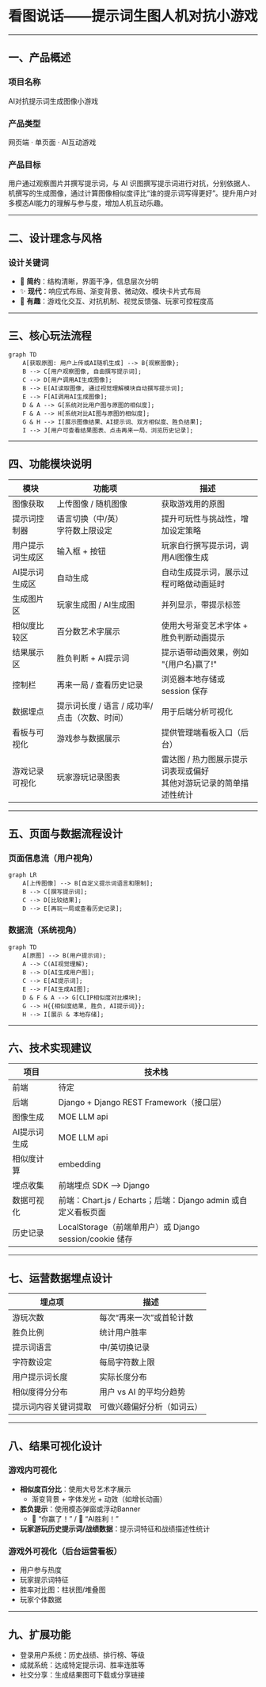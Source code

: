 # 看图说话——提示词生图人机对抗小游戏

---

## 一、产品概述

### 项目名称 
AI对抗提示词生成图像小游戏

### 产品类型  
网页端 · 单页面 · AI互动游戏

### 产品目标  
用户通过观察图片并撰写提示词，与 AI 识图撰写提示词进行对抗，分别依据人、机撰写的生成图像，通过计算图像相似度评比“谁的提示词写得更好”。提升用户对多模态AI能力的理解与参与度，增加人机互动乐趣。

---

## 二、设计理念与风格

### 设计关键词  
- 🎨 **简约**：结构清晰，界面干净，信息层次分明  
- ✨ **现代**：响应式布局、渐变背景、微动效、模块卡片式布局  
- 🎲 **有趣**：游戏化交互、对抗机制、视觉反馈强、玩家可控程度高

---

## 三、核心玩法流程

```mermaid
graph TD
    A[获取原图: 用户上传或AI随机生成] --> B{观察图像};
    B --> C[用户观察图像, 自由撰写提示词];
    C --> D[用户调用AI生成图像];
    B --> E[AI读取图像, 通过视觉理解模块自动撰写提示词];
    E --> F[AI调用AI生成图像];
    D & A --> G[系统对比用户图与原图的相似度];
    F & A --> H[系统对比AI图与原图的相似度];
    G & H --> I[展示图像结果、AI提示词、双方相似度、胜负结果];
    I --> J[用户可查看结果图表、点击再来一局、浏览历史记录];
```

---

## 四、功能模块说明

| 模块             | 功能项                                         | 描述                                                         |
| ---------------- | ---------------------------------------------- | ------------------------------------------------------------ |
| 图像获取         | 上传图像 / 随机图像                            | 获取游戏用的原图                                             |
| 提示词控制器     | 语言切换（中/英）<br>字符数上限设定            | 提升可玩性与挑战性，增加设定策略                             |
| 用户提示词生成区 | 输入框 + 按钮                                  | 玩家自行撰写提示词，调用AI图像生成                           |
| AI提示词生成区   | 自动生成                                       | 自动生成提示词，展示过程可略做动画延时                       |
| 生成图片区       | 玩家生成图 / AI生成图                          | 并列显示，带提示标签                                         |
| 相似度比较区     | 百分数艺术字展示                               | 使用大号渐变艺术字体 + 胜负判断动画提示                      |
| 结果展示区       | 胜负判断 + AI提示词                            | 提示语带动画效果，例如 "{用户名}赢了!"                       |
| 控制栏           | 再来一局 / 查看历史记录                        | 浏览器本地存储或 session 保存                                |
| 数据埋点         | 提示词长度 / 语言 / 成功率/ 点击（次数、时间） | 用于后端分析可视化                                           |
| 看板与可视化     | 游戏参与数据展示                               | 提供管理端看板入口（后台）                                   |
| 游戏记录可视化   | 玩家游玩记录图表                               | 雷达图 / 热力图展示提示词表现或偏好<br>其他对游玩记录的简单描述性统计 |

---

## 五、页面与数据流程设计

### 页面信息流（用户视角）

`````mermaid
graph LR
    A[上传图像] --> B[自定义提示词语言和限制];
    B --> C[撰写提示词];
    C --> D[比较结果];
    D --> E[再玩一局或查看历史记录];
`````



### 数据流（系统视角）

```mermaid
graph TD
    A[原图] --> B(用户提示词);
    A --> C(AI视觉理解);
    B --> D[AI生成用户图];
    C --> E[AI提示词];
    E --> F[AI生成AI图];
    D & F & A --> G[CLIP相似度对比模块];
    G --> H{{相似度结果, 胜负, AI提示词}};
    H --> I[展示 & 本地存储];
```

---

## 六、技术实现建议

| 项目         | 技术栈                                                       |
| ------------ | ------------------------------------------------------------ |
| 前端         | 待定                                                         |
| 后端         | Django + Django REST Framework（接口层）                     |
| 图像生成     | MOE LLM api                                                  |
| AI提示词生成 | MOE LLM api                                                  |
| 相似度计算   | embedding                                                    |
| 埋点收集     | 前端埋点 SDK ——> Django                                      |
| 数据可视化   | 前端：Chart.js / Echarts；后端：Django admin 或自定义看板页面 |
| 历史记录     | LocalStorage（前端单用户）或 Django session/cookie 储存      |

---

## 七、运营数据埋点设计

| 埋点项               | 描述                       |
| -------------------- | -------------------------- |
| 游玩次数             | 每次“再来一次”或首轮计数   |
| 胜负比例             | 统计用户胜率               |
| 提示词语言           | 中/英切换记录              |
| 字符数设定           | 每局字符数上限             |
| 用户提示词长度       | 实际长度分布               |
| 相似度得分分布       | 用户 vs AI 的平均分趋势    |
| 提示词内容关键词提取 | 可做兴趣偏好分析（如词云） |

---

## 八、结果可视化设计

### 游戏内可视化  
- **相似度百分比**：使用大号艺术字展示
  - 渐变背景 + 字体发光 + 动效（如增长动画）
- **胜负提示**：使用模态弹窗或浮动Banner  
  - 🎉 “你赢了！” / 🤖 “AI胜利！”
- **玩家游玩历史提示词/战绩数据**：提示词特征和战绩描述性统计

### 游戏外可视化（后台运营看板）
- 用户参与热度
- 玩家提示词特征
- 胜率对比图：柱状图/堆叠图
- 玩家个体数据

---

## 九、扩展功能

- 登录用户系统：历史战绩、排行榜、等级
- 成就系统：达成特定提示词、胜率连胜等
- 社交分享：生成结果图可下载或分享链接
